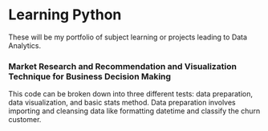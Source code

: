 # Learning Python
These will be my portfolio of subject learning or projects leading to Data Analytics.<br/>
### Market Research and Recommendation and Visualization Technique for Business Decision Making<br/>
This code can be broken down into three different tests: data preparation, data visualization, and basic stats method. Data preparation involves importing and cleansing data like formatting datetime and classify the churn customer.

